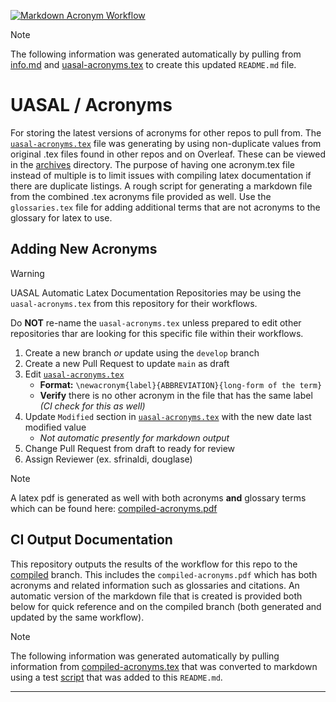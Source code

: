 [![Markdown Acronym Workflow](https://github.com/uasal/acronyms/actions/workflows/ci.yml/badge.svg)](https://github.com/uasal/acronyms/actions/workflows/ci.yml)

> [!Note]
> The following information was generated automatically by pulling from [info.md](utilities/info.md) and [uasal-acronyms.tex](uasal-acronyms.tex) to create this updated `README.md` file.

# UASAL / Acronyms
For storing the latest versions of acronyms for other repos to pull from. The [`uasal-acronyms.tex`](uasal-acronyms.tex) file was generating by using non-duplicate values from original .tex files found in other repos and on Overleaf. These can be viewed in the [archives](archives/) directory. The purpose of having one acronym.tex file instead of multiple is to limit issues with compiling latex documentation if there are duplicate listings. A rough script for generating a markdown file from the combined .tex acronyms file provided as well. Use the `glossaries.tex` file for adding additional terms that are not acronyms to the glossary for latex to use.

## Adding New Acronyms
> [!Warning]
> UASAL Automatic Latex Documentation Repositories may be using the `uasal-acronyms.tex` from this repository for their workflows. <br>
> 
> Do **NOT** re-name the `uasal-acronyms.tex` unless prepared to edit other repositories thar are looking for this specific file within their workflows.

1. Create a new branch _or_ update using the `develop` branch
2. Create a new Pull Request to update `main` as draft
3. Edit [`uasal-acronyms.tex`](uasal-acronyms.tex) 
     - **Format:** `\newacronym{label}{ABBREVIATION}{long-form of the term}`
     - **Verify** there is no other acronym in the file that has the same label *(CI check for this as well)*
4. Update `Modified` section in [`uasal-acronyms.tex`](uasal-acronyms.tex) with the new date last modified value
     - *Not automatic presently for markdown output*
5. Change Pull Request from draft to ready for review
6. Assign Reviewer (ex. sfrinaldi, douglase)
  
> [!Note]
> A latex pdf is generated as well with both acronyms **and** glossary terms which can be found here: [compiled-acronyms.pdf](https://github.com/uasal/acronyms/tree/compiled/compiled-acronyms.pdf)


## CI Output Documentation
This repository outputs the results of the workflow for this repo to the [compiled](https://github.com/uasal/acronyms/tree/compiled) branch. This includes the `compiled-acronyms.pdf` which has both acronyms and related information such as glossaries and citations. An automatic version of the markdown file that is created is provided both below for quick reference and on the compiled branch (both generated and updated by the same workflow).

> [!Note]
> The following information was generated automatically by pulling information from [compiled-acronyms.tex](compiled-acronyms.tex) that was converted to markdown using a test [script](utilities/latex_acronyms-to-markdown.py) that was added to this `README.md`.

---------------------------------
